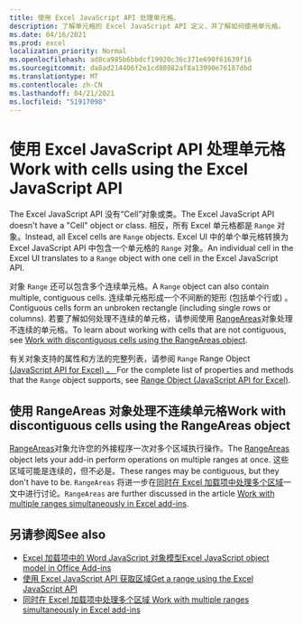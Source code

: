 ```yaml
---
title: 使用 Excel JavaScript API 处理单元格。
description: 了解单元格的 Excel JavaScript API 定义，并了解如何使用单元格。
ms.date: 04/16/2021
ms.prod: excel
localization_priority: Normal
ms.openlocfilehash: ad8ca985b6bbdcf19920c36c371e690f61639f16
ms.sourcegitcommit: da8ad214406f2e1cd80982af8a13090e76187dbd
ms.translationtype: MT
ms.contentlocale: zh-CN
ms.lasthandoff: 04/21/2021
ms.locfileid: "51917098"
---
```

# <a name="work-with-cells-using-the-excel-javascript-api"></a><span data-ttu-id="d0227-103">使用 Excel JavaScript API 处理单元格</span><span class="sxs-lookup"><span data-stu-id="d0227-103">Work with cells using the Excel JavaScript API</span></span>

<span data-ttu-id="d0227-104">The Excel JavaScript API 没有“Cell”对象或类。</span><span class="sxs-lookup"><span data-stu-id="d0227-104">The Excel JavaScript API doesn't have a "Cell" object or class.</span></span> <span data-ttu-id="d0227-105">相反，所有 Excel 单元格都是 `Range` 对象。</span><span class="sxs-lookup"><span data-stu-id="d0227-105">Instead, all Excel cells are `Range` objects.</span></span> <span data-ttu-id="d0227-106">Excel UI 中的单个单元格转换为 Excel JavaScript API 中包含一个单元格的 `Range` 对象。</span><span class="sxs-lookup"><span data-stu-id="d0227-106">An individual cell in the Excel UI translates to a `Range` object with one cell in the Excel JavaScript API.</span></span>

<span data-ttu-id="d0227-107">对象 `Range` 还可以包含多个连续单元格。</span><span class="sxs-lookup"><span data-stu-id="d0227-107">A `Range` object can also contain multiple, contiguous cells.</span></span> <span data-ttu-id="d0227-108">连续单元格形成一个不间断的矩形 (包括单个行或) 。</span><span class="sxs-lookup"><span data-stu-id="d0227-108">Contiguous cells form an unbroken rectangle (including single rows or columns).</span></span> <span data-ttu-id="d0227-109">若要了解如何处理不连续的单元格，请参阅使用 [RangeAreas](#work-with-discontiguous-cells-using-the-rangeareas-object)对象处理不连续的单元格。</span><span class="sxs-lookup"><span data-stu-id="d0227-109">To learn about working with cells that are not contiguous, see [Work with discontiguous cells using the RangeAreas object](#work-with-discontiguous-cells-using-the-rangeareas-object).</span></span>

<span data-ttu-id="d0227-110">有关对象支持的属性和方法的完整列表，请参阅 `Range` Range Object [ (JavaScript API for Excel) 。 ](/javascript/api/excel/excel.range)</span><span class="sxs-lookup"><span data-stu-id="d0227-110">For the complete list of properties and methods that the `Range` object supports, see [Range Object (JavaScript API for Excel)](/javascript/api/excel/excel.range).</span></span>

## <a name="work-with-discontiguous-cells-using-the-rangeareas-object"></a><span data-ttu-id="d0227-111">使用 RangeAreas 对象处理不连续单元格</span><span class="sxs-lookup"><span data-stu-id="d0227-111">Work with discontiguous cells using the RangeAreas object</span></span>

<span data-ttu-id="d0227-112">[RangeAreas](/javascript/api/excel/excel.rangeareas)对象允许您的外接程序一次对多个区域执行操作。</span><span class="sxs-lookup"><span data-stu-id="d0227-112">The [RangeAreas](/javascript/api/excel/excel.rangeareas) object lets your add-in perform operations on multiple ranges at once.</span></span> <span data-ttu-id="d0227-113">这些区域可能是连续的，但不必是。</span><span class="sxs-lookup"><span data-stu-id="d0227-113">These ranges may be contiguous, but they don't have to be.</span></span> <span data-ttu-id="d0227-114">`RangeAreas` 将进一步在[同时在 Excel 加载项中处理多个区域](excel-add-ins-multiple-ranges.md)一文中进行讨论。</span><span class="sxs-lookup"><span data-stu-id="d0227-114">`RangeAreas` are further discussed in the article [Work with multiple ranges simultaneously in Excel add-ins](excel-add-ins-multiple-ranges.md).</span></span>

## <a name="see-also"></a><span data-ttu-id="d0227-115">另请参阅</span><span class="sxs-lookup"><span data-stu-id="d0227-115">See also</span></span>

- [<span data-ttu-id="d0227-116">Excel 加载项中的 Word JavaScript 对象模型</span><span class="sxs-lookup"><span data-stu-id="d0227-116">Excel JavaScript object model in Office Add-ins</span></span>](excel-add-ins-core-concepts.md)
- [<span data-ttu-id="d0227-117">使用 Excel JavaScript API 获取区域</span><span class="sxs-lookup"><span data-stu-id="d0227-117">Get a range using the Excel JavaScript API</span></span>](excel-add-ins-ranges-get.md)
- [<span data-ttu-id="d0227-118"> 同时在 Excel 加载项中处理多个区域 </span><span class="sxs-lookup"><span data-stu-id="d0227-118">Work with multiple ranges simultaneously in Excel add-ins</span></span>](excel-add-ins-multiple-ranges.md)
